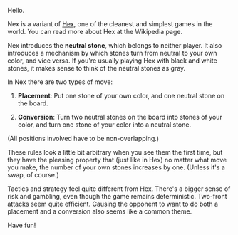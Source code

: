 Hello.

Nex is a variant of [Hex](https://en.wikipedia.org/wiki/Hex_(board_game)), one
of the cleanest and simplest games in the world. You can read more about Hex at
the Wikipedia page.

Nex introduces the **neutral stone**, which belongs to neither player. It also
introduces a mechanism by which stones turn from neutral to your own color, and
vice versa. If you're usually playing Hex with black and white stones, it makes
sense to think of the neutral stones as gray.

In Nex there are two types of move:

1. **Placement**: Put one stone of your own color, and one neutral stone on the
board.

2. **Conversion**: Turn two neutral stones on the board into stones of your color,
and turn one stone of your color into a neutral stone.

(All positions involved have to be non-overlapping.)

These rules look a little bit arbitrary when you see them the first time, but they
have the pleasing property that (just like in Hex) no matter what move you make,
the number of your own stones increases by one. (Unless it's a swap, of course.)

Tactics and strategy feel quite different from Hex. There's a bigger sense of
risk and gambling, even though the game remains deterministic. Two-front attacks
seem quite efficient. Causing the opponent to want to do both a placement and a
conversion also seems like a common theme.

Have fun!
